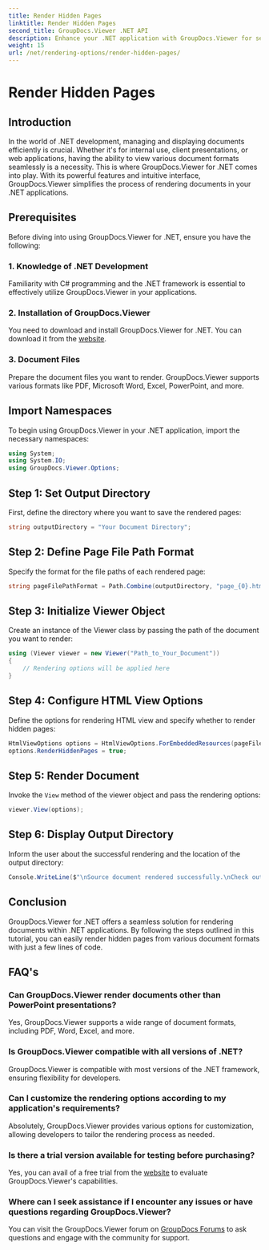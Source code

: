 ```yaml
---
title: Render Hidden Pages
linktitle: Render Hidden Pages
second_title: GroupDocs.Viewer .NET API
description: Enhance your .NET application with GroupDocs.Viewer for seamless document rendering. Follow our step-by-step guide to render hidden pages effortlessly.
weight: 15
url: /net/rendering-options/render-hidden-pages/
---
```


# Render Hidden Pages

## Introduction
In the world of .NET development, managing and displaying documents efficiently is crucial. Whether it's for internal use, client presentations, or web applications, having the ability to view various document formats seamlessly is a necessity. This is where GroupDocs.Viewer for .NET comes into play. With its powerful features and intuitive interface, GroupDocs.Viewer simplifies the process of rendering documents in your .NET applications.
## Prerequisites
Before diving into using GroupDocs.Viewer for .NET, ensure you have the following:
### 1. Knowledge of .NET Development
Familiarity with C# programming and the .NET framework is essential to effectively utilize GroupDocs.Viewer in your applications.
### 2. Installation of GroupDocs.Viewer
You need to download and install GroupDocs.Viewer for .NET. You can download it from the [website](https://releases.groupdocs.com/viewer/net/).
### 3. Document Files
Prepare the document files you want to render. GroupDocs.Viewer supports various formats like PDF, Microsoft Word, Excel, PowerPoint, and more.

## Import Namespaces
To begin using GroupDocs.Viewer in your .NET application, import the necessary namespaces:
```csharp
using System;
using System.IO;
using GroupDocs.Viewer.Options;
```
## Step 1: Set Output Directory
First, define the directory where you want to save the rendered pages:
```csharp
string outputDirectory = "Your Document Directory";
```
## Step 2: Define Page File Path Format
Specify the format for the file paths of each rendered page:
```csharp
string pageFilePathFormat = Path.Combine(outputDirectory, "page_{0}.html");
```
## Step 3: Initialize Viewer Object
Create an instance of the Viewer class by passing the path of the document you want to render:
```csharp
using (Viewer viewer = new Viewer("Path_to_Your_Document"))
{
    // Rendering options will be applied here
}
```
## Step 4: Configure HTML View Options
Define the options for rendering HTML view and specify whether to render hidden pages:
```csharp
HtmlViewOptions options = HtmlViewOptions.ForEmbeddedResources(pageFilePathFormat);
options.RenderHiddenPages = true;
```
## Step 5: Render Document
Invoke the `View` method of the viewer object and pass the rendering options:
```csharp
viewer.View(options);
```
## Step 6: Display Output Directory
Inform the user about the successful rendering and the location of the output directory:
```csharp
Console.WriteLine($"\nSource document rendered successfully.\nCheck output in {outputDirectory}.");
```

## Conclusion
GroupDocs.Viewer for .NET offers a seamless solution for rendering documents within .NET applications. By following the steps outlined in this tutorial, you can easily render hidden pages from various document formats with just a few lines of code.
## FAQ's
### Can GroupDocs.Viewer render documents other than PowerPoint presentations?
Yes, GroupDocs.Viewer supports a wide range of document formats, including PDF, Word, Excel, and more.
### Is GroupDocs.Viewer compatible with all versions of .NET?
GroupDocs.Viewer is compatible with most versions of the .NET framework, ensuring flexibility for developers.
### Can I customize the rendering options according to my application's requirements?
Absolutely, GroupDocs.Viewer provides various options for customization, allowing developers to tailor the rendering process as needed.
### Is there a trial version available for testing before purchasing?
Yes, you can avail of a free trial from the [website](https://releases.groupdocs.com/) to evaluate GroupDocs.Viewer's capabilities.
### Where can I seek assistance if I encounter any issues or have questions regarding GroupDocs.Viewer?
You can visit the GroupDocs.Viewer forum on [GroupDocs Forums](https://forum.groupdocs.com/c/viewer/9) to ask questions and engage with the community for support.
